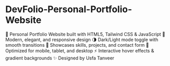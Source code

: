 # DevFolio-Personal-Portfolio-Website
🌸 Personal Portfolio Website built with HTML5, Tailwind CSS &amp; JavaScript  🎨 Modern, elegant, and responsive design  🌗 Dark/Light mode toggle with smooth transitions  🧠 Showcases skills, projects, and contact form  📱 Optimized for mobile, tablet, and desktop  ⚡ Interactive hover effects &amp; gradient backgrounds  ✨ Designed by Usfa Tanveer
